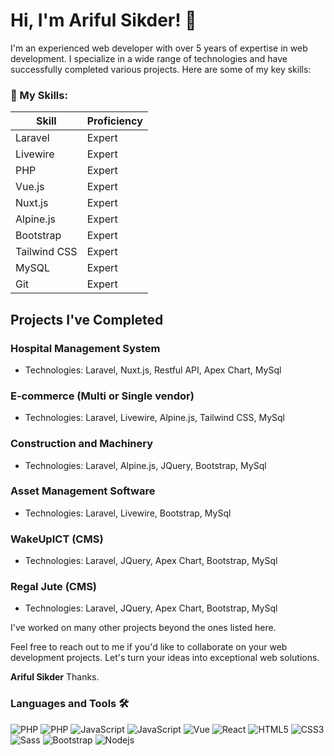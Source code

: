 # Hi, I'm Ariful Sikder! 🦄

I'm an experienced web developer with over 5 years of expertise in web development. I specialize in a wide range of technologies and have successfully completed various projects. Here are some of my key skills:

### 🔧 My Skills:

| Skill           | Proficiency |
|-----------------|-------------|
| Laravel         | Expert      |
| Livewire        | Expert      |
| PHP             | Expert      |
| Vue.js          | Expert      |
| Nuxt.js         | Expert      |
| Alpine.js       | Expert      |
| Bootstrap       | Expert      |
| Tailwind CSS    | Expert      |
| MySQL           | Expert      |
| Git             | Expert      |

## Projects I've Completed

### Hospital Management System
- Technologies: Laravel, Nuxt.js, Restful API, Apex Chart, MySql

### E-commerce (Multi or Single vendor)
- Technologies: Laravel, Livewire, Alpine.js, Tailwind CSS, MySql

### Construction and Machinery
- Technologies: Laravel, Alpine.js, JQuery, Bootstrap, MySql

### Asset Management Software
- Technologies: Laravel, Livewire, Bootstrap, MySql

### WakeUpICT (CMS)
- Technologies: Laravel, JQuery, Apex Chart, Bootstrap, MySql

### Regal Jute (CMS)
- Technologies: Laravel, JQuery, Apex Chart, Bootstrap, MySql

I've worked on many other projects beyond the ones listed here.

Feel free to reach out to me if you'd like to collaborate on your web development projects. Let's turn your ideas into exceptional web solutions.

**Ariful Sikder**
Thanks.



### Languages and Tools 🛠 

![PHP](https://img.shields.io/badge/Laravel-FF2D20?style=flat-square&logo=laravel&logoColor=white)
![PHP](https://img.shields.io/badge/PHP-777BB4?style=flat-square&logo=php&logoColor=white)
![JavaScript](https://img.shields.io/badge/-JavaScript-%23F7DF1C?style=flat-square&logo=javascript&logoColor=000000&labelColor=%23F7DF1C&color=%23FFCE5A)
![JavaScript](https://img.shields.io/badge/jQuery-0769AD?style=flat-square&logo=jquery&logoColor=white)
![Vue](https://img.shields.io/badge/Vue.js-35495E?style=flat-square&logo=vuedotjs&logoColor=4FC08D)
![React](https://img.shields.io/badge/-React-61DAFB?style=flat-square&logo=react&logoColor=ffffff)
![HTML5](https://img.shields.io/badge/-HTML5-%23E44D27?style=flat-square&logo=html5&logoColor=ffffff)
![CSS3](https://img.shields.io/badge/-CSS3-%231572B6?style=flat-square&logo=css3)
![Sass](https://img.shields.io/badge/-Sass-%23CC6699?style=flat-square&logo=sass&logoColor=ffffff)
![Bootstrap](https://img.shields.io/badge/-Bootstrap-563D7C?style=flat-square&logo=Bootstrap)
![Nodejs](https://img.shields.io/badge/-Nodejs-339933?style=flat-square&logo=Node.js&logoColor=ffffff)


